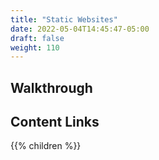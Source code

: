 ```yaml
---
title: "Static Websites"
date: 2022-05-04T14:45:47-05:00
draft: false
weight: 110
---
```


## Walkthrough

## Content Links

{{% children %}}
